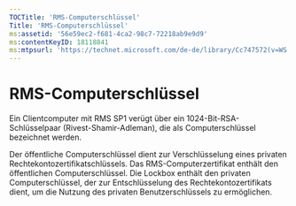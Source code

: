 ```yaml
---
TOCTitle: 'RMS-Computerschlüssel'
Title: 'RMS-Computerschlüssel'
ms:assetid: '56e59ec2-f681-4ca2-98c7-72218ab9e9d9'
ms:contentKeyID: 18118841
ms:mtpsurl: 'https://technet.microsoft.com/de-de/library/Cc747572(v=WS.10)'
---
```


RMS-Computerschlüssel
=====================

Ein Clientcomputer mit RMS SP1 verügt über ein 1024-Bit-RSA-Schlüsselpaar (Rivest-Shamir-Adleman), die als Computerschlüssel bezeichnet werden.

Der öffentliche Computerschlüssel dient zur Verschlüsselung eines privaten Rechtekontozertifikatschlüssels. Das RMS-Computerzertifikat enthält den öffentlichen Computerschlüssel. Die Lockbox enthält den privaten Computerschlüssel, der zur Entschlüsselung des Rechtekontozertifikats dient, um die Nutzung des privaten Benutzerschlüssels zu ermöglichen.

